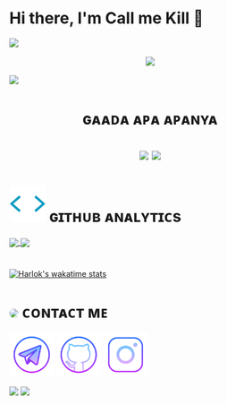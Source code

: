 # Hi there, I'm Call me Kill 👋

[<img src="https://user-images.githubusercontent.com/73097560/115834477-dbab4500-a447-11eb-908a-139a6edaec5c.gif"/>](https://github.com/Samidaites2)
<p align="center">
  <a>
    <img src="https://readme-typing-svg.demolab.com/?lines=Apa%20Liat%20Liat;Ga%20Punya%20Apa%20Apa;Always%20learning%20new%20things&font=Fira%20Code&center=true&width=440&height=45&color=00ff00&vCenter=true&pause=1000&size=22" /></a>
</p>

[<img src="https://user-images.githubusercontent.com/73097560/115834477-dbab4500-a447-11eb-908a-139a6edaec5c.gif"/>](https://github.com/Samidaites2)
<h1 align="center">ɢᴀᴀᴅᴀ ᴀᴘᴀ ᴀᴘᴀɴʏᴀ</h>

[<img src="https://user-images.githubusercontent.com/73097560/115834477-dbab4500-a447-11eb-908a-139a6edaec5c.gif"/>](https://github.com/Samidaites2)
[<img src="https://user-images.githubusercontent.com/73097560/115834477-dbab4500-a447-11eb-908a-139a6edaec5c.gif"/>](https://github.com/Samidaites2)

<h1 width="65px"> <img src="https://raw.githubusercontent.com/Samidaites2/Samidaites2/main/resources/analytics.webp" width="65px"> ɢɪᴛʜᴜʙ ᴀɴᴀʟʏᴛɪᴄs </h1>

<a href="https://github.com/anuraghazra/github-readme-stats">
  <img height=200 align="center" src="https://github-readme-stats.vercel.app/api?username=Anon907&show_icons=true&theme=radical" />
</a>
<a href="https://github.com/anuraghazra/convoychat">
  <img height=200 align="center" src="https://github-readme-stats.vercel.app/api/top-langs?username=anuraghazra&layout=donut&langs_count=8&card_width=320" />
</a>

#

[![Harlok's wakatime stats](https://github-readme-stats.vercel.app/api/wakatime?username=ffflabs&layout=compact)](https://github.com/anuraghazra/github-readme-stats)

#

<h1> <img src="https://raw.githubusercontent.com/donaya365/donaya365/main/resources/profile.png" width="70px" style="border-radius: 50%"> ᴄᴏɴᴛᴀᴄᴛ ᴍᴇ </h1>

[<img src="https://raw.githubusercontent.com/Samidaites2/Samidaites2/main/resources/telegram_icon.png" width="80px">](https://t.me/fromhell26) [<img src="https://raw.githubusercontent.com/Samidaites2/Samidaites2/main/resources/github_icon.png" width="80px">](https://github.com/Anon907) [<img src="https://raw.githubusercontent.com/Samidaites2/Samidaites2/main/resources/insta_icon.png" width="80px">](https://instagram.com/call-me.kill)

[<img src="https://user-images.githubusercontent.com/73097560/115834477-dbab4500-a447-11eb-908a-139a6edaec5c.gif"/>](https://github.com/Samidaites2)
[<img src="https://user-images.githubusercontent.com/73097560/115834477-dbab4500-a447-11eb-908a-139a6edaec5c.gif"/>](https://github.com/Samidaites2)
